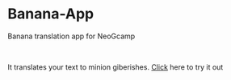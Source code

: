 # Banana-App
Banana translation app for NeoGcamp

<br>

It translates your text to minion giberishes. [Click](https:\\banana-app-nk-neog.netlify.app) here to try it out
